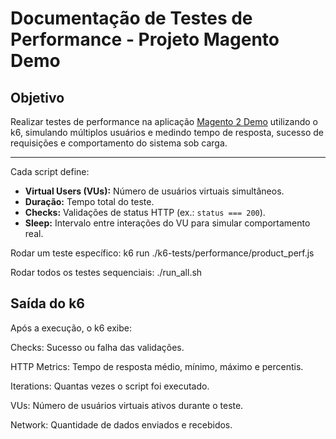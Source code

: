 # Documentação de Testes de Performance - Projeto Magento Demo

## Objetivo
Realizar testes de performance na aplicação [Magento 2 Demo](https://magento2-demo.magebit.com/) utilizando o k6, simulando múltiplos usuários e medindo tempo de resposta, sucesso de requisições e comportamento do sistema sob carga.

---

Cada script define:

- **Virtual Users (VUs):** Número de usuários virtuais simultâneos.
- **Duração:** Tempo total do teste.
- **Checks:** Validações de status HTTP (ex.: `status === 200`).
- **Sleep:** Intervalo entre interações do VU para simular comportamento real.

Rodar um teste específico: k6 run ./k6-tests/performance/product_perf.js

Rodar todos os testes sequenciais: ./run_all.sh

## Saída do k6

Após a execução, o k6 exibe:

Checks: Sucesso ou falha das validações.

HTTP Metrics: Tempo de resposta médio, mínimo, máximo e percentis.

Iterations: Quantas vezes o script foi executado.

VUs: Número de usuários virtuais ativos durante o teste.

Network: Quantidade de dados enviados e recebidos.

